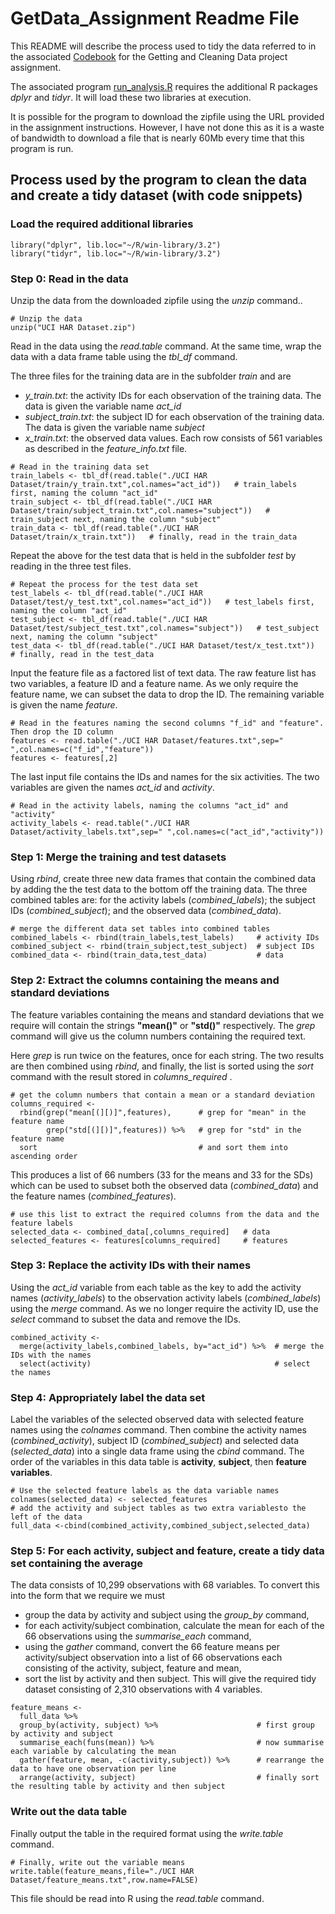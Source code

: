 # GetData_Assignment Readme File


This README will describe the process used to tidy the data referred to in the associated [Codebook](https://github.com/wilsonae/GetData_Assignment/blob/master/Codebook.rmd) for the Getting and Cleaning Data project assignment.

The associated program [run_analysis.R](https://github.com/wilsonae/GetData_Assignment/blob/master/run_analysis.R) requires the additional R packages *dplyr* and *tidyr*.  It will load these two libraries at execution.

It is possible for the program to download the zipfile using the URL provided in the assignment instructions.  However, I have not done this as it is a waste of bandwidth to download a file that is nearly 60Mb every time that this program is run.

## Process used by the program to clean the data and create a tidy dataset (with code snippets)

### Load the required additional libraries
```
library("dplyr", lib.loc="~/R/win-library/3.2")
library("tidyr", lib.loc="~/R/win-library/3.2")
```

### Step 0: Read in the data

Unzip the data from the downloaded zipfile using the *unzip* command..  
```
# Unzip the data
unzip("UCI HAR Dataset.zip")
```

Read in the data using the *read.table* command.  At the same time, wrap the data with a data frame table using the *tbl_df* command. 

The three files for the training data are in the subfolder *train* and are
- *y_train.txt*: the activity IDs for each observation of the training data.  The data is given the variable name *act_id*
- *subject_train.txt*: the subject ID for each observation of the training data.  The data is given the variable name *subject*
- *x_train.txt*: the observed data values.  Each row consists of 561 variables as described in the *feature_info.txt* file.
```
# Read in the training data set
train_labels <- tbl_df(read.table("./UCI HAR Dataset/train/y_train.txt",col.names="act_id"))   # train_labels first, naming the column "act_id"
train_subject <- tbl_df(read.table("./UCI HAR Dataset/train/subject_train.txt",col.names="subject"))   # train_subject next, naming the column "subject"
train_data <- tbl_df(read.table("./UCI HAR Dataset/train/x_train.txt"))   # finally, read in the train_data
```

Repeat the above for the test data that is held in the subfolder *test* by reading in the three test files.
```
# Repeat the process for the test data set
test_labels <- tbl_df(read.table("./UCI HAR Dataset/test/y_test.txt",col.names="act_id"))   # test_labels first, naming the column "act_id"
test_subject <- tbl_df(read.table("./UCI HAR Dataset/test/subject_test.txt",col.names="subject"))   # test_subject next, naming the column "subject"
test_data <- tbl_df(read.table("./UCI HAR Dataset/test/x_test.txt"))   # finally, read in the test_data
```

Input the feature file as a factored list of text data.  The raw feature list has two variables, a feature ID and a feature name.  As we only require the feature name, we can subset the data to drop the ID.  The remaining variable is given the name *feature*.
```
# Read in the features naming the second columns "f_id" and "feature".  Then drop the ID column
features <- read.table("./UCI HAR Dataset/features.txt",sep=" ",col.names=c("f_id","feature"))
features <- features[,2]
```

The last input file contains the IDs and names for the six activities.  The two variables are given the names *act_id* and *activity*.  
```
# Read in the activity labels, naming the columns "act_id" and "activity"
activity_labels <- read.table("./UCI HAR Dataset/activity_labels.txt",sep=" ",col.names=c("act_id","activity"))
```

### Step 1: Merge the training and test datasets
Using *rbind*, create three new data frames that contain the combined data by adding the the test data to the bottom off the training data.  The three combined tables are: for the activity labels (*combined_labels*); the subject IDs (*combined_subject*); and the observed data (*combined_data*).
```
# merge the different data set tables into combined tables
combined_labels <- rbind(train_labels,test_labels)     # activity IDs
combined_subject <- rbind(train_subject,test_subject)  # subject IDs
combined_data <- rbind(train_data,test_data)           # data
```

### Step 2: Extract the columns containing the means and standard deviations
The feature variables containing the means and standard deviations that we require will contain the strings **"mean()"** or **"std()"** respectively.  The *grep* command will give us the column numbers containing the required text.

Here *grep* is run twice on the features, once for each string.  The two results are then combined using *rbind*, and finally, the list is sorted using the *sort* command with the result stored in *columns_required* .
```
# get the column numbers that contain a mean or a standard deviation
columns_required <-
  rbind(grep("mean[(][)]",features),      # grep for "mean" in the feature name
        grep("std[(][)]",features)) %>%   # grep for "std" in the feature name
  sort                                    # and sort them into ascending order
```
This produces a list of 66 numbers (33 for the means and 33 for the SDs) which can be used to subset both the observed data (*combined_data*) and the feature names (*combined_features*).
```
# use this list to extract the required columns from the data and the feature labels
selected_data <- combined_data[,columns_required]   # data
selected_features <- features[columns_required]     # features
```

### Step 3: Replace the activity IDs with their names
Using the *act_id* variable from each table as the key to add the activity names (*activity_labels*) to the observation activity labels (*combined_labels*) using the *merge* command.  As we no longer require the activity ID, use the *select* command to subset the data and remove the IDs.
```
combined_activity <- 
  merge(activity_labels,combined_labels, by="act_id") %>%  # merge the IDs with the names
  select(activity)                                         # select the names
```

### Step 4: Appropriately label the data set
Label the variables of the selected observed data with selected feature names using the *colnames* command.  Then combine the activity names (*combined_activity*), subject ID (*combined_subject*) and selected data (*selected_data*) into a single data frame using the *cbind* command.  The order of the variables in this data table is **activity**, **subject**, then **feature variables**.
```
# Use the selected feature labels as the data variable names
colnames(selected_data) <- selected_features
# add the activity and subject tables as two extra variablesto the left of the data
full_data <-cbind(combined_activity,combined_subject,selected_data)
```

### Step 5: For each activity, subject and feature, create a tidy data set containing the average 
The data consists of 10,299 observations with 68 variables.  To convert this into the form that we require we must
- group the data by activity and subject using the *group_by* command,
- for each activity/subject combination, calculate the mean for each of the 66 observations using the *summarise_each* command,
- using the *gather* command, convert the 66 feature means per activity/subject observation into a list of 66 observations each consisting of the activity, subject, feature and mean,
- sort the list by activity and then subject.
This will give the required tidy dataset consisting of 2,310 observations with 4 variables.
```
feature_means <-
  full_data %>%
  group_by(activity, subject) %>%                      # first group by activity and subject
  summarise_each(funs(mean)) %>%                       # now summarise each variable by calculating the mean
  gather(feature, mean, -c(activity,subject)) %>%      # rearrange the data to have one observation per line
  arrange(activity, subject)                           # finally sort the resulting table by activity and then subject
```

### Write out the data table
Finally output the table in the required format using the *write.table* command.
```
# Finally, write out the variable means
write.table(feature_means,file="./UCI HAR Dataset/feature_means.txt",row.name=FALSE)
```
This file should be read into R using the *read.table* command.
